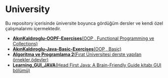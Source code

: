 # University

Bu repository içerisinde üniversite boyunca gördüğüm dersler ve kendi özel çalışmalarımı içermektedir.

- [**AkınKaldıroglu-OOPF-Exercises**(OOP , Functional Programming ve Collections)](https://github.com/esadcngl/University/tree/master/Ak%C4%B1nKald%C4%B1roglu-OOPF-Exercises)
- [**AkınKaldıroglu-Java-Basic-Exercises**(OOP , Basic)](https://github.com/esadcngl/University/tree/master/Ak%C4%B1nkaldiroglu-Java-Basic-Exercises)
- [**Algoritma ve Programlama 2**(Fırat Üniversitesi derste yapılan örnekler,ödevler)](https://github.com/esadcngl/University/tree/master/Algoritma%20ve%20Programlama%202)
- [**Learning_GUI_JAVA**(Head First Java: A Brain-Friendly Guide kitabı GUI bölümü) ](https://github.com/esadcngl/University/tree/master/Learning_GUI_JAVA)
